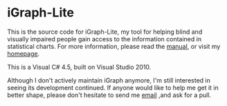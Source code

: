 # iGraph-Lite

This is the source code for iGraph-Lite, my tool for helping blind and
visually impaired people gain access to the information contained in
statistical charts. For more information, please read the
[manual](http://www.inf.udec.cl/~leo/ig.pdf), or visit my
[homepage](http://leoferres.github.io/research/igraph.html).

This is a Visual C\# 4.5, built on Visual Studio 2010.

Although I don't actively maintain iGraph anymore, I'm still
interested in seeing its development continued. If anyone would like
to help me get it in better shape, please don't hesitate to send me
[email](mailto:leoferres@gmail.com) ,and ask for a pull.
